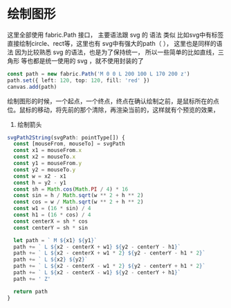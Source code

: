 # 绘制图形

这里全部使用 fabric.Path 接口， 主要语法跟 svg 的 语法 类似
比如svg中有标签直接绘制circle、rect等，这里也有
svg中有强大的path（ <path d="M 0 0 L 10 10 Z"> ）， 这里也是同样的语法
因为比较熟悉 svg 的语法，也是为了保持统一， 所以一些简单的比如直线，三角形 等也都是统一使用的 svg ，就不使用封装的了

```ts
const path = new fabric.Path('M 0 0 L 200 100 L 170 200 z')
path.set({ left: 120, top: 120, fill: 'red' })
canvas.add(path)
```

绘制图形的时候，一个起点，一个终点，终点在确认绘制之前，是鼠标所在的点位。鼠标的移动，将先前的那个清除，再渲染当前的，这样就有个预览的效果，

1. 绘制箭头

```ts
svgPath2String(svgPath: pointType[]) {
  const [mouseFrom, mouseTo] = svgPath
  const x1 = mouseFrom.x
  const x2 = mouseTo.x
  const y1 = mouseFrom.y
  const y2 = mouseTo.y
  const w = x2 - x1
  const h = y2 - y1
  const sh = Math.cos(Math.PI / 4) * 16
  const sin = h / Math.sqrt(w ** 2 + h ** 2)
  const cos = w / Math.sqrt(w ** 2 + h ** 2)
  const w1 = (16 * sin) / 4
  const h1 = (16 * cos) / 4
  const centerX = sh * cos
  const centerY = sh * sin

  let path = ` M ${x1} ${y1}`
  path += ` L ${x2 - centerX + w1} ${y2 - centerY - h1}`
  path += ` L ${x2 - centerX + w1 * 2} ${y2 - centerY - h1 * 2}`
  path += ` L ${x2} ${y2}`
  path += ` L ${x2 - centerX - w1 * 2} ${y2 - centerY + h1 * 2}`
  path += ` L ${x2 - centerX - w1} ${y2 - centerY + h1}`
  path += ' Z'

  return path
}
```


